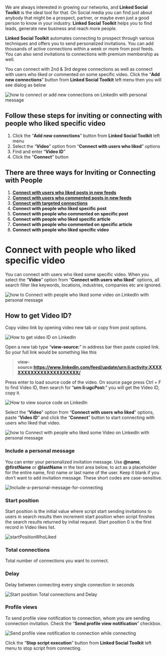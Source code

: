 We are always interested in growing our networks, and **Linked Social Toolkit** is the ideal tool for that. On Social media you can find just about anybody that might be a prospect, partner, or maybe even just a good person to know in your industry. **Linked Social Toolkit** helps you to find leads, generate new business and reach more people.

**Linked Social Toolkit** automates connecting to prospect through various techniques and offers you to send personalized invitations. You can add thousands of active connections within a week or more from post feeds. You can also send invitations to connections with premium membership as well.

You can connect with 2nd & 3rd degree connections as well as connect with users who liked or commented on some specific video. Click the “**Add new connections**” button from **Linked Social Toolkit** left menu then you will see dialog as below

![how to connect or add new connections on LinkedIn with personal message](https://github.com/ZiaUrR3hman/LinkedSocialToolkit/raw/master/images/how-to-connect-add-new-connections-on-linkedin-with-personal-message.png)

## Follow these steps for inviting or connecting with people who liked specific video
1. Click the “**Add new connections**” button from **Linked Social Toolkit** left menu
2. Select the “**Video**” option from “**Connect with users who liked**” options 
3. Find and enter “**Video ID**”
4. Click the "**Connect**" button

## There are three ways for Inviting or Connecting with People
1. [**Connect with users who liked posts in new feeds**](https://github.com/ZiaUrR3hman/LinkedSocialToolkit/wiki/How-to-connect-with-people-who-liked-posts-in-new-feeds)
2. [**Connect with users who commented posts in new feeds**](https://github.com/ZiaUrR3hman/LinkedSocialToolkit/wiki/How-to-connect-with-people-who-commented-on-posts)
3. [**Connect with targeted connections**](https://github.com/ZiaUrR3hman/LinkedSocialToolkit/wiki/How-to-connect-with-targeted-connections)
4. **Connect with people who liked specific post**
5. **Connect with people who commented on specific post**
6. **Connect with people who liked specific article**
7. **Connect with people who commented on specific article**
8. **Connect with people who liked specific video**


# Connect with people who liked specific video
You can connect with users who liked some specific video. When you select the “**Video**” option from “**Connect with users who liked**” options, all search filter like keywords, locations, industries, companies etc are ignored.

![how to Connect with people who liked some video on LinkedIn with personal message](https://github.com/ZiaUrR3hman/LinkedSocialToolkit/raw/master/images/Connect-with-users-who-liked-on-some-video-on-linkedin.png)

## How to get Video ID?
Copy video link by opening video new tab or copy from post options.

![How to get video ID on LinkedIn](https://github.com/ZiaUrR3hman/LinkedSocialToolkit/raw/master/images/How-to-get-Video-ID.png)

Open a new tab type “**view-source:**” in address bar then paste copied link. So your full link would be something like this

> **view-source:https://www.linkedin.com/feed/update/urn:li:activity:XXXXXXXXXXXXXXXXXXXXXXX/**

Press enter to load source code of the video. On source page press Ctrl + F to find Video ID, then search for “**urn:li:ugcPost:**” you will get the Video ID, copy it.

![How to view source code on LinkedIn](https://github.com/ZiaUrR3hman/LinkedSocialToolkit/raw/master/images/view-source-video.png)

Select the “**Video**” option from “**Connect with users who liked**” options, paste “**Video ID**” and click the “**Connect**” button to start connecting with users who liked that video.

![how to Connect with people who liked some Video on LinkedIn with personal message](https://github.com/ZiaUrR3hman/LinkedSocialToolkit/raw/master/images/Connect-with-users-who-liked-on-some-video-on-linkedin.png)

### Include a personal message
You can enter your personalized invitation message. Use **@name**, **@firstName** or **@lastName** in the text area below, to act as a placeholder for the entire name, first name or last name of the user. Keep it blank if you don’t want to add invitation message. These short codes are case-sensitive.

![Include-a-personal-message-for-connecting](https://github.com/ZiaUrR3hman/LinkedSocialToolkit/raw/master/images/Include-a-personal-message-for-connecting-image033.png)

### Start position
Start position is the initial value where script start sending invitations to users in search results then increment start position when script finishes the search results returned by initial request. Start position 0 is the first record in Video likes list.

![startPositionWhoLiked](https://github.com/ZiaUrR3hman/LinkedSocialToolkit/raw/master/images/startPositionWhoLiked.png)

### Total connections
Total number of connections you want to connect.

### Delay
Delay between connecting every single connection in seconds

![Start position Total connections and Delay](https://github.com/ZiaUrR3hman/LinkedSocialToolkit/raw/master/images/Start-position-Total-connections-and-Delay.png)


### Profile views
To send profile view notification to connection, whom you are sending connection invitation. Check the “**Send profile view notification**” checkbox.

![Send profile view notification to connection while connecting](https://github.com/ZiaUrR3hman/LinkedSocialToolkit/raw/master/images/send-profile-view.png)


Click the “**Stop script execution**” button from **Linked Social Toolkit** left menu to stop script from connecting.